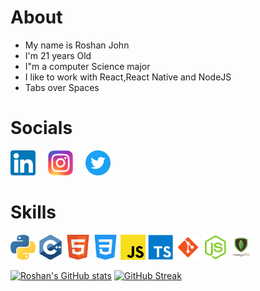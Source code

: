 # About

- My name is Roshan John
- I'm 21 years Old
- I"m a computer Science major
- I like to work with React,React Native and NodeJS
- Tabs over Spaces

# Socials

[<img src="./assets/linkedin.png" alt="Linkedin" height="40">](https://www.linkedin.com/in/roshan-john-654742170/)
[<img src="./assets/instagram.png" alt="Instagram" height="40" style="margin-left: 1rem">](https://www.instagram.com/roshatron/)
[<img src="./assets/twitter.png" alt="Linkedin" height="40" style="margin-left: 1rem">](https://twitter.com/Roshanjohn1460)

# Skills
[<img src="./assets/python.png" alt="Python" height="40" >]()
<img src="./assets/cpp.png" alt="C++" height="40" >
<img src="./assets/html.png" alt="HTML" height="40" >
<img src="./assets/css.png" alt="CSS" height="40" >
<img src="./assets/javascript.png" alt="JavaScript" height="40" >
<img src="./assets/typescript.png" alt="TypeScript" height="40" >
<img src="./assets/git.png" alt="Git" height="40" >
<img src="./assets/nodejs.png" alt="NodeJS" height="40" >
<img src="./assets/mongodb.png" alt="MongoDB" height="40" >

[![Roshan's GitHub stats](https://github-readme-stats.vercel.app/api?username=roshatron2&show_icons=true&theme=radical)](https://github.com/anuraghazra/github-readme-stats)
[![GitHub Streak](https://github-readme-streak-stats.herokuapp.com/?user=roshatron2)](https://git.io/streak-stats)

